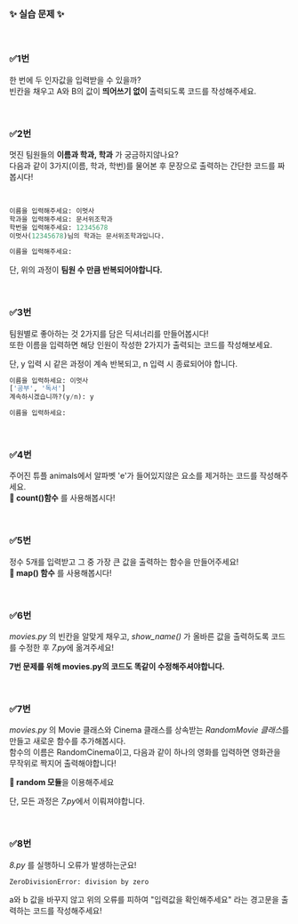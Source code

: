 ### ✨ 실습 문제 ✨
<br>

### ✅1번
한 번에 두 인자값을 입력받을 수 있을까? <br>
빈칸을 채우고 A와 B의 값이 **띄어쓰기 없이** 출력되도록 코드를 작성해주세요.

<br>



### ✅2번

멋진 팀원들의 **이름과 학과, 학과** 가 궁금하지않나요?<br>
다음과 같이 3가지(이름, 학과, 학번)를 물어본 후  문장으로 출력하는 간단한 코드를 짜봅시다!

<br>


```python
이름을 입력해주세요: 이멋사
학과을 입력해주세요: 문서위조학과
학번을 입력해주세요: 12345678
이멋사(12345678)님의 학과는 문서위조학과입니다.

이름을 입력해주세요:


```
단,  위의 과정이 **팀원 수 만큼 반복되어야합니다.**

<br>



### ✅3번

팀원별로 좋아하는 것 2가지를 담은 딕셔너리를 만들어봅시다!<br>
또한 이름을 입력하면 해당 인원이 작성한 2가지가 출력되는 코드를 작성해보세요.<br>

단, y 입력 시 같은 과정이 계속 반복되고, n 입력 시 종료되어야 합니다.


```python
이름을 입력하세요: 이멋사
['공부', '독서']
계속하시겠습니까?(y/n): y

이름을 입력하세요:
```

<br>



### ✅4번
주어진 튜플 animals에서 알파벳 'e'가 들어있지않은 요소를 제거하는 코드를 작성해주세요.<br>
**🤔 count()함수** 를 사용해봅시다!

<br>


### ✅5번

정수 5개를 입력받고 그 중 가장 큰 값을 출력하는 함수을 만들어주세요!<br>
**🤔 map() 함수** 를 사용해봅시다!

<br>



### ✅6번

*movies.py* 의 빈칸을 알맞게 채우고, *show_name()* 가 올바른 값을 출력하도록 코드를 수정한 후 *7.py*에 옮겨주세요!<br>

**7번 문제를 위해 movies.py의 코드도 똑같이 수정해주셔야합니다.**

<br>



### ✅7번

*movies.py* 의 Movie 클래스와 Cinema 클래스를 상속받는 *RandomMovie 클래스*를 만들고 새로운 함수를 추가해봅시다.<br>
함수의 이름은 RandomCinema이고, 다음과 같이 하나의 영화를 입력하면 영화관을 무작위로 짝지어 출력해야합니다!<br>

**🤔 random 모듈**을 이용해주세요

단, 모든 과정은 *7.py*에서 이뤄져야합니다.

<br>



### ✅8번
*8.py* 를 실행하니 오류가 발생하는군요!
```
ZeroDivisionError: division by zero
```
a와 b 값을 바꾸지 않고 위의 오류를 피하여 "입력값을 확인해주세요" 라는 경고문을 출력하는 코드를 작성해주세요!





